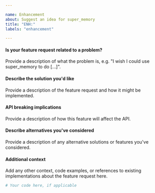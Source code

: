 ```yaml
---

name: Enhancement
about: Suggest an idea for super_memory
title: "ENH:"
labels: "enhancement"

---
```


#### Is your feature request related to a problem?

Provide a description of what the problem is, e.g. "I wish I could use
super_memory to do [...]".

#### Describe the solution you'd like

Provide a description of the feature request and how it might be implemented.

#### API breaking implications

Provide a description of how this feature will affect the API.

#### Describe alternatives you've considered

Provide a description of any alternative solutions or features you've considered.

#### Additional context

Add any other context, code examples, or references to existing implementations about
the feature request here.

```python
# Your code here, if applicable
```
